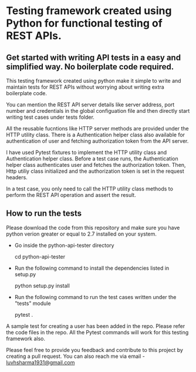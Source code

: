 # Testing framework created using Python for functional testing of REST APIs. 

## Get started with writing API tests in a easy and simplified way. No boilerplate code required.

This testing framework created using python make it simple to write and  maintain tests for REST APIs without worrying about writing extra boilerplate code. 

You can mention the REST API server details like server address, port number and credentials in the global configuation file and then directly start writing test cases under tests folder. 

All the reusable fucntions like HTTP server methods are provided under the HTTP utility class. There is a Authentication helper class also available for authentication of user and fetching authorization token from the API server.

I have used Pytest fixtures to implement the HTTP utility class and Authentication helper class. Before a test case runs, the Authentication helper class authenticates user and fetches the authorization token. Then, Http utiliy class initialized and the authorization token is set in the request headers.

In a test case, you only need to call the HTTP utility class methods to perform the REST API operation and assert the result. 

## How to run the tests

Please download the code from this repository and make sure you have python verion greater or equal to 2.7 installed on your system. 

- Go inside the python-api-tester directory

  cd python-api-tester

- Run the following command to install the dependencies listed in setup.py

  python setup.py install

- Run the following command to run the test cases written under the "tests" module

  pytest .


A sample test for creating a user has been added in the repo. Please refer the code files in the repo. All the Pytest commands will work for this testing framework also.


Please feel free to provide you feedback and contribute to this project by creating a pull request. You can also reach me via email - luvhsharma1931@gmail.com
